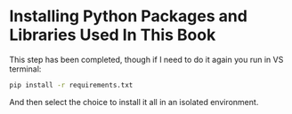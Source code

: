 # Installing Python Packages and Libraries Used In This Book

This step has been completed, though if I need to do it again you run in VS terminal:

```bash
pip install -r requirements.txt
```

And then select the choice to install it all in an isolated environment. 